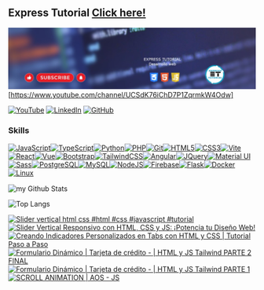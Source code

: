  ## Express Tutorial  <a href="https://www.youtube.com/channel/UCSdK76iChD7P1ZqrmkW4Odw" target="_blank">Click here!</a>

![Banner de Condor](banner.jpg) [https://www.youtube.com/channel/UCSdK76iChD7P1ZqrmkW4Odw]

[![YouTube](https://img.shields.io/badge/YouTube-%23FF0000.svg?style=for-the-badge&logo=YouTube&logoColor=white)](https://www.youtube.com/channel/UCSdK76iChD7P1ZqrmkW4Odw)
[![LinkedIn](https://img.shields.io/badge/linkedin-%230077B5.svg?style=for-the-badge&logo=linkedin&logoColor=white)](https://www.linkedin.com/in/javier-t-5b1b1b23b/)
[![GitHub](https://img.shields.io/badge/github-%23121011.svg?style=for-the-badge&logo=github&logoColor=white)](https://github.dev/Javierfelixuts/Javierfelixuts)


### Skills 
<p align="left">
<a href="https://developer.mozilla.org/en-US/docs/Web/JavaScript" target="_blank" rel="noreferrer"><img src="https://raw.githubusercontent.com/danielcranney/readme-generator/main/public/icons/skills/javascript-colored.svg" width="36" height="36" alt="JavaScript" /></a><a href="https://www.typescriptlang.org/" target="_blank" rel="noreferrer"><img src="https://raw.githubusercontent.com/danielcranney/readme-generator/main/public/icons/skills/typescript-colored.svg" width="36" height="36" alt="TypeScript" /></a><a href="https://www.python.org/" target="_blank" rel="noreferrer"><img src="https://raw.githubusercontent.com/danielcranney/readme-generator/main/public/icons/skills/python-colored.svg" width="36" height="36" alt="Python" /></a><a href="https://www.php.net/" target="_blank" rel="noreferrer"><img src="https://raw.githubusercontent.com/danielcranney/readme-generator/main/public/icons/skills/php-colored.svg" width="36" height="36" alt="PHP" /></a><a href="https://git-scm.com/" target="_blank" rel="noreferrer"><img src="https://raw.githubusercontent.com/danielcranney/readme-generator/main/public/icons/skills/git-colored.svg" width="36" height="36" alt="Git" /></a><a href="https://developer.mozilla.org/en-US/docs/Glossary/HTML5" target="_blank" rel="noreferrer"><img src="https://raw.githubusercontent.com/danielcranney/readme-generator/main/public/icons/skills/html5-colored.svg" width="36" height="36" alt="HTML5" /></a><a href="https://www.w3.org/TR/CSS/#css" target="_blank" rel="noreferrer"><img src="https://raw.githubusercontent.com/danielcranney/readme-generator/main/public/icons/skills/css3-colored.svg" width="36" height="36" alt="CSS3" /></a><a href="https://vitejs.dev/" target="_blank" rel="noreferrer"><img src="https://raw.githubusercontent.com/danielcranney/readme-generator/main/public/icons/skills/vite-colored.svg" width="36" height="36" alt="Vite" /></a><a href="https://reactjs.org/" target="_blank" rel="noreferrer"><img src="https://raw.githubusercontent.com/danielcranney/readme-generator/main/public/icons/skills/react-colored.svg" width="36" height="36" alt="React" /></a><a href="https://vuejs.org/" target="_blank" rel="noreferrer"><img src="https://raw.githubusercontent.com/danielcranney/readme-generator/main/public/icons/skills/vuejs-colored.svg" width="36" height="36" alt="Vue" /></a><a href="https://getbootstrap.com/" target="_blank" rel="noreferrer"><img src="https://raw.githubusercontent.com/danielcranney/readme-generator/main/public/icons/skills/bootstrap-colored.svg" width="36" height="36" alt="Bootstrap" /></a><a href="https://tailwindcss.com/" target="_blank" rel="noreferrer"><img src="https://raw.githubusercontent.com/danielcranney/readme-generator/main/public/icons/skills/tailwindcss-colored.svg" width="36" height="36" alt="TailwindCSS" /></a><a href="https://angular.io/" target="_blank" rel="noreferrer"><img src="https://raw.githubusercontent.com/danielcranney/readme-generator/main/public/icons/skills/angularjs-colored.svg" width="36" height="36" alt="Angular" /></a><a href="https://jquery.com/" target="_blank" rel="noreferrer"><img src="https://raw.githubusercontent.com/danielcranney/readme-generator/main/public/icons/skills/jquery-colored.svg" width="36" height="36" alt="JQuery" /></a><a href="https://mui.com/" target="_blank" rel="noreferrer"><img src="https://raw.githubusercontent.com/danielcranney/readme-generator/main/public/icons/skills/materialui-colored.svg" width="36" height="36" alt="Material UI" /></a><a href="https://sass-lang.com/" target="_blank" rel="noreferrer"><img src="https://raw.githubusercontent.com/danielcranney/readme-generator/main/public/icons/skills/sass-colored.svg" width="36" height="36" alt="Sass" /></a><a href="https://www.postgresql.org/" target="_blank" rel="noreferrer"><img src="https://raw.githubusercontent.com/danielcranney/readme-generator/main/public/icons/skills/postgresql-colored.svg" width="36" height="36" alt="PostgreSQL" /></a><a href="https://www.mysql.com/" target="_blank" rel="noreferrer"><img src="https://raw.githubusercontent.com/danielcranney/readme-generator/main/public/icons/skills/mysql-colored.svg" width="36" height="36" alt="MySQL" /></a><a href="https://nodejs.org/en/" target="_blank" rel="noreferrer"><img src="https://raw.githubusercontent.com/danielcranney/readme-generator/main/public/icons/skills/nodejs-colored.svg" width="36" height="36" alt="NodeJS" /></a><a href="https://firebase.google.com/" target="_blank" rel="noreferrer"><img src="https://raw.githubusercontent.com/danielcranney/readme-generator/main/public/icons/skills/firebase-colored.svg" width="36" height="36" alt="Firebase" /></a><a href="https://flask.palletsprojects.com/en/2.0.x/" target="_blank" rel="noreferrer"><img src="https://raw.githubusercontent.com/danielcranney/readme-generator/main/public/icons/skills/flask-colored.svg" width="36" height="36" alt="Flask" /></a><a href="https://www.docker.com/" target="_blank" rel="noreferrer"><img src="https://raw.githubusercontent.com/danielcranney/readme-generator/main/public/icons/skills/docker-colored.svg" width="36" height="36" alt="Docker" /></a><a href="https://www.linux.org" target="_blank" rel="noreferrer"><img src="https://raw.githubusercontent.com/danielcranney/readme-generator/main/public/icons/skills/linux-colored.svg" width="36" height="36" alt="Linux" /></a></p>

<img align="center" src="https://github-readme-stats.vercel.app/api?username=javierfelixuts&include_all_commits=false&count_private=true&show_icons=true&line_height=20&title_color=2B5BBD&icon_color=1124BB&text_color=A1A1A1&bg_color=0,000000,130F40" alt="my Github Stats"/>


![Top Langs](https://github-readme-stats.vercel.app/api/top-langs/?username=javierfelixuts&layout=compact)


<!-- BEGIN YOUTUBE-CARDS -->
[![Slider vertical html css #html #css #javascript #tutorial](https://ytcards.demolab.com/?id=_kh2hX7c36Q&title=Slider+vertical+html+css+%23html+%23css+%23javascript+%23tutorial&lang=en&timestamp=1703348530&background_color=%230d1117&title_color=%23ffffff&stats_color=%23dedede&max_title_lines=1&width=250&border_radius=5 "Slider vertical html css #html #css #javascript #tutorial")](https://www.youtube.com/watch?v=_kh2hX7c36Q)
[![Slider Vertical Responsivo con HTML, CSS y JS: ¡Potencia tu Diseño Web!](https://ytcards.demolab.com/?id=KQICpxFpP5A&title=Slider+Vertical+Responsivo+con+HTML%2C+CSS+y+JS%3A+%C2%A1Potencia+tu+Dise%C3%B1o+Web%21&lang=en&timestamp=1701976381&background_color=%230d1117&title_color=%23ffffff&stats_color=%23dedede&max_title_lines=1&width=250&border_radius=5 "Slider Vertical Responsivo con HTML, CSS y JS: ¡Potencia tu Diseño Web!")](https://www.youtube.com/watch?v=KQICpxFpP5A)
[![Creando Indicadores Personalizados en Tabs con HTML y CSS | Tutorial Paso a Paso](https://ytcards.demolab.com/?id=9BDm5T-lavk&title=Creando+Indicadores+Personalizados+en+Tabs+con+HTML+y+CSS+%7C+Tutorial+Paso+a+Paso&lang=en&timestamp=1701443267&background_color=%230d1117&title_color=%23ffffff&stats_color=%23dedede&max_title_lines=1&width=250&border_radius=5 "Creando Indicadores Personalizados en Tabs con HTML y CSS | Tutorial Paso a Paso")](https://www.youtube.com/watch?v=9BDm5T-lavk)
[![Formulario Dinámico | Tarjeta de crédito - | HTML y JS Tailwind PARTE 2 FINAL](https://ytcards.demolab.com/?id=4IDi02wtUiE&title=Formulario+Din%C3%A1mico+%7C+Tarjeta+de+cr%C3%A9dito+-+%7C+HTML+y+JS+Tailwind+PARTE+2+FINAL&lang=en&timestamp=1700579040&background_color=%230d1117&title_color=%23ffffff&stats_color=%23dedede&max_title_lines=1&width=250&border_radius=5 "Formulario Dinámico | Tarjeta de crédito - | HTML y JS Tailwind PARTE 2 FINAL")](https://www.youtube.com/watch?v=4IDi02wtUiE)
[![Formulario Dinámico | Tarjeta de crédito - | HTML y JS Tailwind PARTE 1](https://ytcards.demolab.com/?id=Zev8kNqWXeY&title=Formulario+Din%C3%A1mico+%7C+Tarjeta+de+cr%C3%A9dito+-+%7C+HTML+y+JS+Tailwind+PARTE+1&lang=en&timestamp=1700544366&background_color=%230d1117&title_color=%23ffffff&stats_color=%23dedede&max_title_lines=1&width=250&border_radius=5 "Formulario Dinámico | Tarjeta de crédito - | HTML y JS Tailwind PARTE 1")](https://www.youtube.com/watch?v=Zev8kNqWXeY)
[![SCROLL ANIMATION | AOS - JS](https://ytcards.demolab.com/?id=zqUxFvXAB5c&title=SCROLL+ANIMATION+%7C+AOS+-+JS&lang=en&timestamp=1667795173&background_color=%230d1117&title_color=%23ffffff&stats_color=%23dedede&max_title_lines=1&width=250&border_radius=5 "SCROLL ANIMATION | AOS - JS")](https://www.youtube.com/watch?v=zqUxFvXAB5c)
<!-- END YOUTUBE-CARDS -->
                    
<!--
**Javierfelixuts/Javierfelixuts** is a ✨ _special_ ✨ repository because its `README.md` (this file) appears on your GitHub profile.

Here are some ideas to get you started:

- 🔭 I’m currently working on ...
- 🌱 I’m currently learning ...
- 👯 I’m looking to collaborate on ...
- 🤔 I’m looking for help with ...
- 💬 Ask me about ...
- 📫 How to reach me: ...
- 😄 Pronouns: ...
- ⚡ Fun fact: ...
-->
